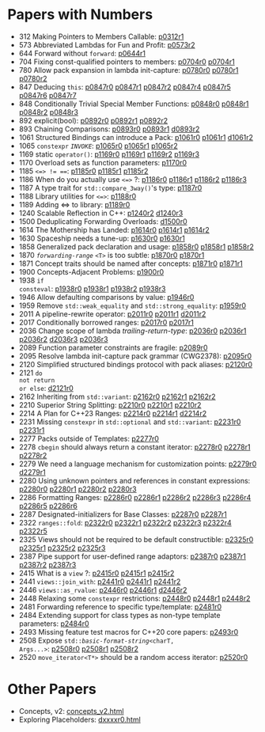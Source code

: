 # Papers with Numbers
- 312 Making Pointers to Members Callable: [p0312r1](0312_pointers_to_members/p0312r1.html)
- 573 Abbreviated Lambdas for Fun and Profit: [p0573r2](0573_abbrev_lambdas/p0573r2.html)
- 644 Forward without  <code>forward</code>: [p0644r1](0644_fwd/p0644r1.html)
- 704 Fixing const-qualified pointers to members: [p0704r0](0704_const_qual_pmfs/p0704r0.html) [p0704r1](0704_const_qual_pmfs/p0704r1.html)
- 780 Allow pack expansion in lambda init-capture: [p0780r0](0780_lambda_pack_capture/p0780r0.html) [p0780r1](0780_lambda_pack_capture/p0780r1.html) [p0780r2](0780_lambda_pack_capture/p0780r2.html)
- 847 Deducing `this`: [p0847r0](0847_deducing_this/p0847r0.html) [p0847r1](0847_deducing_this/p0847r1.html) [p0847r2](0847_deducing_this/p0847r2.html) [p0847r4](0847_deducing_this/p0847r4.html) [p0847r5](0847_deducing_this/p0847r5.html) [p0847r6](0847_deducing_this/p0847r6.html) [p0847r7](0847_deducing_this/p0847r7.html)
- 848 Conditionally Trivial Special Member Functions: [p0848r0](0848_special_members/p0848r0.html) [p0848r1](0848_special_members/p0848r1.html) [p0848r2](0848_special_members/p0848r2.html) [p0848r3](0848_special_members/p0848r3.html)
- 892 explicit(bool): [p0892r0](0892_explicit_bool/p0892r0.html) [p0892r1](0892_explicit_bool/p0892r1.html) [p0892r2](0892_explicit_bool/p0892r2.html)
- 893 Chaining Comparisons: [p0893r0](0893_chain_comparisons/p0893r0.html) [p0893r1](0893_chain_comparisons/p0893r1.html) [d0893r2](0893_chain_comparisons/d0893r2.html)
- 1061 Structured Bindings can introduce a Pack: [p1061r0](1061_sb_pack/p1061r0.html) [p1061r1](1061_sb_pack/p1061r1.html) [d1061r2](1061_sb_pack/d1061r2.html)
- 1065 <code class="sourceCode cpp"><span class="kw">constexpr</span></code>   <em><code class="sourceCode cpp">INVOKE</code></em>: [p1065r0](1065_constexpr_invoke/p1065r0.html) [p1065r1](1065_constexpr_invoke/p1065r1.html) [p1065r2](1065_constexpr_invoke/p1065r2.html)
- 1169 static  <code class="sourceCode cpp"><span class="kw">operator</span><span class="op">()</span></code>: [p1169r0](1169_static_call/p1169r0.html) [p1169r1](1169_static_call/p1169r1.html) [p1169r2](1169_static_call/p1169r2.html) [p1169r3](1169_static_call/p1169r3.html)
- 1170 Overload sets as function parameters: [p1170r0](1170_overload_sets/p1170r0.html)
- 1185 <code class="language-cpp">&lt;=&gt; != ==</code>: [p1185r0](118x_spaceship/p1185r0.html) [p1185r1](118x_spaceship/p1185r1.html) [p1185r2](118x_spaceship/p1185r2.html)
- 1186 When do you actually use  <code class="sourceCode cpp"><span class="op">&lt;=&gt;</span></code> ?: [p1186r0](118x_spaceship/p1186r0.html) [p1186r1](118x_spaceship/p1186r1.html) [p1186r2](118x_spaceship/p1186r2.html) [p1186r3](118x_spaceship/p1186r3.html)
- 1187 A type trait for <code class="language-cpp">std::compare_3way()</code>'s type: [p1187r0](118x_spaceship/p1187r0.html)
- 1188 Library utilities for <code class="language-cpp">&lt;=&gt;</code>: [p1188r0](118x_spaceship/p1188r0.html)
- 1189 Adding &lt;=&gt; to library: [p1189r0](118x_spaceship/p1189r0.html)
- 1240 Scalable Reflection in C++: [p1240r2](1240_scalable_reflection/p1240r2.html) [d1240r3](1240_scalable_reflection/d1240r3.html)
- 1500 Deduplicating Forwarding Overloads: [d1500r0](forward_ref/d1500r0.html)
- 1614 The Mothership has Landed: [p1614r0](118x_spaceship/p1614r0.html) [p1614r1](118x_spaceship/p1614r1.html) [p1614r2](118x_spaceship/p1614r2.html)
- 1630 Spaceship needs a tune-up: [p1630r0](118x_spaceship/p1630r0.html) [p1630r1](118x_spaceship/p1630r1.html)
- 1858 Generalized pack declaration and usage: [p1858r0](1858_generalized_packs/p1858r0.html) [p1858r1](1858_generalized_packs/p1858r1.html) [p1858r2](1858_generalized_packs/p1858r2.html)
- 1870 <em><code class="sourceCode cpp">forwarding<span class="op">-</span>range</code></em> <code class="sourceCode cpp"><span class="op">&lt;</span>T<span class="op">&gt;</span></code>  is too subtle: [p1870r0](1870_forwarding_range/p1870r0.html) [p1870r1](1870_forwarding_range/p1870r1.html)
- 1871 Concept traits should be named after concepts: [p1871r0](1871_enable_sized_range/p1871r0.html) [p1871r1](1871_enable_sized_range/p1871r1.html)
- 1900 Concepts-Adjacent Problems: [p1900r0](1900_concepts/p1900r0.html)
- 1938 <code class="sourceCode cpp"><span class="cf">if</span> <span class="kw">consteval</span></code>: [p1938r0](1938_if_consteval/p1938r0.html) [p1938r1](1938_if_consteval/p1938r1.html) [p1938r2](1938_if_consteval/p1938r2.html) [p1938r3](1938_if_consteval/p1938r3.html)
- 1946 Allow defaulting comparisons by value: [p1946r0](1946_dflt_value_comparisons/p1946r0.html)
- 1959 Remove  <code class="sourceCode cpp">std<span class="op">::</span>weak_equality</code>  and  <code class="sourceCode cpp">std<span class="op">::</span>strong_equality</code>: [p1959r0](1959_remove_equality/p1959r0.html)
- 2011 A pipeline-rewrite operator: [p2011r0](2011_pipeline/p2011r0.html) [p2011r1](2011_pipeline/p2011r1.html) [d2011r2](2011_pipeline/d2011r2.html)
- 2017 Conditionally borrowed ranges: [p2017r0](2017_safe_range/p2017r0.html) [p2017r1](2017_safe_range/p2017r1.html)
- 2036 Change scope of lambda  <em>trailing-return-type</em>: [p2036r0](2036_lambda_scope/p2036r0.html) [p2036r1](2036_lambda_scope/p2036r1.html) [p2036r2](2036_lambda_scope/p2036r2.html) [d2036r3](2036_lambda_scope/d2036r3.html) [p2036r3](2036_lambda_scope/p2036r3.html)
- 2089 Function parameter constraints are fragile: [p2089r0](2089_param_constraints/p2089r0.html)
- 2095 Resolve lambda init-capture pack grammar (CWG2378): [p2095r0](2095_lambda_pack_cwg/p2095r0.html)
- 2120 Simplified structured bindings protocol with pack aliases: [p2120r0](1858_generalized_packs/p2120r0.html)
- 2121 <code class="sourceCode cpp"><span class="cf">do</span> <span class="kw">not</span> <span class="cf">return</span> <span class="kw">or</span> <span class="cf">else</span></code>: [d2121r0](2121_do_not_return/d2121r0.html)
- 2162 Inheriting from  <code class="sourceCode cpp">std<span class="op">::</span>variant</code>: [p2162r0](2162_inherit_variant/p2162r0.html) [p2162r1](2162_inherit_variant/p2162r1.html) [p2162r2](2162_inherit_variant/p2162r2.html)
- 2210 Superior String Splitting: [p2210r0](2210_string_split/p2210r0.html) [p2210r1](2210_string_split/p2210r1.html) [p2210r2](2210_string_split/p2210r2.html)
- 2214 A Plan for C++23 Ranges: [p2214r0](2214_ranges_plan/p2214r0.html) [p2214r1](2214_ranges_plan/p2214r1.html) [d2214r2](2214_ranges_plan/d2214r2.html)
- 2231 Missing  <code class="sourceCode cpp"><span class="kw">constexpr</span></code>  in  <code class="sourceCode cpp">std<span class="op">::</span>optional</code>  and  <code class="sourceCode cpp">std<span class="op">::</span>variant</code>: [p2231r0](2231_constexpr_optional_variant/p2231r0.html) [p2231r1](2231_constexpr_optional_variant/p2231r1.html)
- 2277 Packs outside of Templates: [p2277r0](2277_packs_outside_of_templates/p2277r0.html)
- 2278 <code class="sourceCode cpp">cbegin</code>  should always return a constant iterator: [p2278r0](2278_cbegin/p2278r0.html) [p2278r1](2278_cbegin/p2278r1.html) [p2278r2](2278_cbegin/p2278r2.html)
- 2279 We need a language mechanism for customization points: [p2279r0](2279_static_polymorphism/p2279r0.html) [d2279r1](2279_static_polymorphism/d2279r1.html)
- 2280 Using unknown pointers and references in constant expressions: [p2280r0](2280_unknown_reference/p2280r0.html) [p2280r1](2280_unknown_reference/p2280r1.html) [p2280r2](2280_unknown_reference/p2280r2.html) [p2280r3](2280_unknown_reference/p2280r3.html)
- 2286 Formatting Ranges: [p2286r0](2286_fmt_ranges/p2286r0.html) [p2286r1](2286_fmt_ranges/p2286r1.html) [p2286r2](2286_fmt_ranges/p2286r2.html) [p2286r3](2286_fmt_ranges/p2286r3.html) [p2286r4](2286_fmt_ranges/p2286r4.html) [p2286r5](2286_fmt_ranges/p2286r5.html) [p2286r6](2286_fmt_ranges/p2286r6.html)
- 2287 Designated-initializers for Base Classes: [p2287r0](2287_designated_base/p2287r0.html) [p2287r1](2287_designated_base/p2287r1.html)
- 2322 <code class="sourceCode cpp">ranges<span class="op">::</span>fold</code>: [p2322r0](2322_fold/p2322r0.html) [p2322r1](2322_fold/p2322r1.html) [p2322r2](2322_fold/p2322r2.html) [p2322r3](2322_fold/p2322r3.html) [p2322r4](2322_fold/p2322r4.html) [p2322r5](2322_fold/p2322r5.html)
- 2325 Views should not be required to be default constructible: [p2325r0](2325_views_default/p2325r0.html) [p2325r1](2325_views_default/p2325r1.html) [p2325r2](2325_views_default/p2325r2.html) [p2325r3](2325_views_default/p2325r3.html)
- 2387 Pipe support for user-defined range adaptors: [p2387r0](2387_ranges_pipes/p2387r0.html) [p2387r1](2387_ranges_pipes/p2387r1.html) [p2387r2](2387_ranges_pipes/p2387r2.html) [p2387r3](2387_ranges_pipes/p2387r3.html)
- 2415 What is a  <code class="sourceCode cpp">view</code> ?: [p2415r0](2415_what_view/p2415r0.html) [p2415r1](2415_what_view/p2415r1.html) [p2415r2](2415_what_view/p2415r2.html)
- 2441 <code class="sourceCode cpp">views<span class="op">::</span>join_with</code>: [p2441r0](2441_join_with/p2441r0.html) [p2441r1](2441_join_with/p2441r1.html) [p2441r2](2441_join_with/p2441r2.html)
- 2446 <code class="sourceCode cpp">views<span class="op">::</span>as_rvalue</code>: [p2446r0](2446_move_view/p2446r0.html) [p2446r1](2446_move_view/p2446r1.html) [d2446r2](2446_move_view/d2446r2.html)
- 2448 Relaxing some  <code class="sourceCode cpp"><span class="kw">constexpr</span></code>  restrictions: [p2448r0](2448_relax_constexpr/p2448r0.html) [p2448r1](2448_relax_constexpr/p2448r1.html) [p2448r2](2448_relax_constexpr/p2448r2.html)
- 2481 Forwarding reference to specific type/template: [p2481r0](2481_forward_ref/p2481r0.html)
- 2484 Extending support for class types as non-type template parameters: [p2484r0](2484_extend_cnttp/p2484r0.html)
- 2493 Missing feature test macros for C++20 core papers: [p2493r0](2493_core_feature_test/p2493r0.html)
- 2508 Expose  <code class="sourceCode cpp">std<span class="op">::</span><em>basic-format-string</em><span class="op">&lt;</span>charT, Args<span class="op">...&gt;</span></code>: [p2508r0](2508_expose_format_string/p2508r0.html) [p2508r1](2508_expose_format_string/p2508r1.html) [p2508r2](2508_expose_format_string/p2508r2.html)
- 2520 <code class="sourceCode cpp">move_iterator<span class="op">&lt;</span>T<span class="op">*&gt;</span></code>  should be a random access iterator: [p2520r0](2520_move_iterator/p2520r0.html)

# Other Papers
- Concepts, v2: [concepts_v2.html](concepts_v2/concepts_v2.html)
- Exploring Placeholders: [dxxxxr0.html](xxxx_placeholders/dxxxxr0.html)
